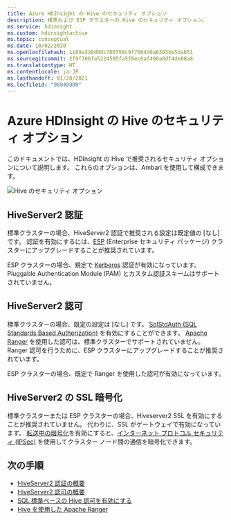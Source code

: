 ```yaml
---
title: Azure HDInsight の Hive のセキュリティ オプション
description: 標準および ESP クラスターの Hive のセキュリティ オプション。
ms.service: hdinsight
ms.custom: hdinsightactive
ms.topic: conceptual
ms.date: 10/02/2020
ms.openlocfilehash: 1189a320d0dc700756c9f7664d0a6303be5dab51
ms.sourcegitcommit: 2f9f306fa5224595fa5f8ec6af498a0df4de08a8
ms.translationtype: HT
ms.contentlocale: ja-JP
ms.lasthandoff: 01/28/2021
ms.locfileid: "98940900"
---
```

# <a name="security-options-for-hive-in-azure-hdinsight"></a>Azure HDInsight の Hive のセキュリティ オプション

このドキュメントでは、HDInsight の Hive で推奨されるセキュリティ オプションについて説明します。 これらのオプションは、Ambari を使用して構成できます。

![Hive のセキュリティ オプション](./media/hdinsight-security-options-for-hive/security-options-hive.png "Hive のセキュリティ オプション")

## <a name="hiveserver2-authentication"></a>HiveServer2 認証

標準クラスターの場合、HiveServer2 認証で推奨される設定は既定値の [なし] です。 認証を有効にするには、[ESP](../domain-joined/hdinsight-security-overview.md) (Enterprise セキュリティ パッケージ) クラスターにアップグレードすることが推奨されています。 

ESP クラスターの場合、規定で [Kerberos](https://web.mit.edu/Kerberos/) 認証が有効になっています。 Pluggable Authentication Module (PAM) とカスタム認証スキームはサポートされていません。

## <a name="hiveserver2-authorization"></a>HiveServer2 認可

標準クラスターの場合、既定の設定は [なし] です。 [SqlStdAuth (SQL Standards Based Authorization)](https://cwiki.apache.org/confluence/display/Hive/SQL+Standard+based+hive+authorization) を有効にすることができます。 [Apache Ranger](https://ranger.apache.org/) を使用した認可は、標準クラスターでサポートされていません。 Ranger 認可を行うために、ESP クラスターにアップグレードすることが推奨されています。 

ESP クラスターの場合、既定で Ranger を使用した認可が有効になっています。 


## <a name="ssl-encryption-for-hiveserver2"></a>HiveServer2 の SSL 暗号化

標準クラスターまたは ESP クラスターの場合、Hiveserver2 SSL を有効にすることが推奨されていません。 代わりに、SSL がゲートウェイで有効になっています。 [転送中の暗号化](../domain-joined/encryption-in-transit.md)を有効にすると、[インターネット プロトコル セキュリティ (IPSec)](https://en.wikipedia.org/wiki/IPsec) を使用してクラスター ノード間の通信を暗号化できます。


## <a name="next-steps"></a>次の手順
* [HiveServer2 認証の概要](https://cwiki.apache.org/confluence/display/Hive/Setting+up+HiveServer2#SettingUpHiveServer2-Authentication/SecurityConfiguration)
* [HiveServer2 認可の概要](https://cwiki.apache.org/confluence/display/Hive/LanguageManual+Authorization)
* [SQL 標準ベースの Hive 認可を有効にする](https://community.cloudera.com/t5/Community-Articles/Getting-started-with-SQLStdAuth/ta-p/244263)
* [Hive を使用した Apache Ranger](../domain-joined/apache-domain-joined-run-hive.md)
